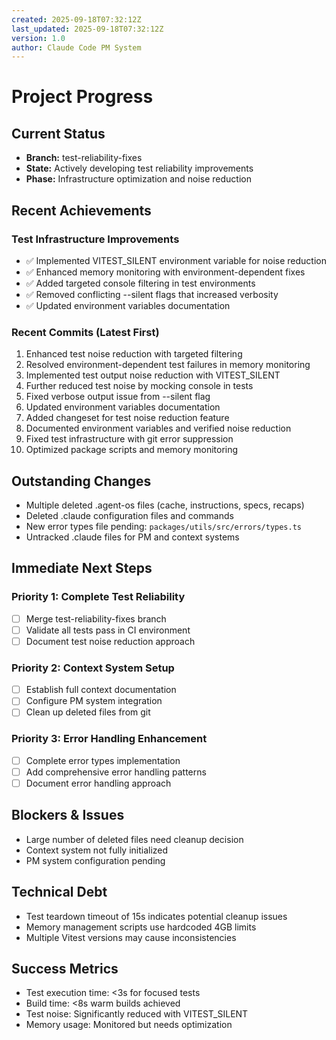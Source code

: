 ```yaml
---
created: 2025-09-18T07:32:12Z
last_updated: 2025-09-18T07:32:12Z
version: 1.0
author: Claude Code PM System
---
```


# Project Progress

## Current Status
- **Branch:** test-reliability-fixes
- **State:** Actively developing test reliability improvements
- **Phase:** Infrastructure optimization and noise reduction

## Recent Achievements

### Test Infrastructure Improvements
- ✅ Implemented VITEST_SILENT environment variable for noise reduction
- ✅ Enhanced memory monitoring with environment-dependent fixes
- ✅ Added targeted console filtering in test environments
- ✅ Removed conflicting --silent flags that increased verbosity
- ✅ Updated environment variables documentation

### Recent Commits (Latest First)
1. Enhanced test noise reduction with targeted filtering
2. Resolved environment-dependent test failures in memory monitoring
3. Implemented test output noise reduction with VITEST_SILENT
4. Further reduced test noise by mocking console in tests
5. Fixed verbose output issue from --silent flag
6. Updated environment variables documentation
7. Added changeset for test noise reduction feature
8. Documented environment variables and verified noise reduction
9. Fixed test infrastructure with git error suppression
10. Optimized package scripts and memory monitoring

## Outstanding Changes
- Multiple deleted .agent-os files (cache, instructions, specs, recaps)
- Deleted .claude configuration files and commands
- New error types file pending: `packages/utils/src/errors/types.ts`
- Untracked .claude files for PM and context systems

## Immediate Next Steps

### Priority 1: Complete Test Reliability
- [ ] Merge test-reliability-fixes branch
- [ ] Validate all tests pass in CI environment
- [ ] Document test noise reduction approach

### Priority 2: Context System Setup
- [ ] Establish full context documentation
- [ ] Configure PM system integration
- [ ] Clean up deleted files from git

### Priority 3: Error Handling Enhancement
- [ ] Complete error types implementation
- [ ] Add comprehensive error handling patterns
- [ ] Document error handling approach

## Blockers & Issues
- Large number of deleted files need cleanup decision
- Context system not fully initialized
- PM system configuration pending

## Technical Debt
- Test teardown timeout of 15s indicates potential cleanup issues
- Memory management scripts use hardcoded 4GB limits
- Multiple Vitest versions may cause inconsistencies

## Success Metrics
- Test execution time: <3s for focused tests
- Build time: <8s warm builds achieved
- Test noise: Significantly reduced with VITEST_SILENT
- Memory usage: Monitored but needs optimization